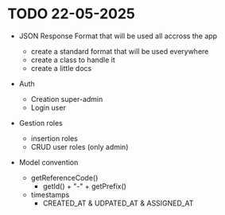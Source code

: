 # TODO 22-05-2025

- JSON Response Format that will be used all accross the app
    + create a standard format that will be used everywhere
    + create a class to handle it 
    + create a little docs

- Auth
    + Creation super-admin
    + Login user

- Gestion roles
    + insertion roles
    + CRUD user roles (only admin)

- Model convention
    + getReferenceCode()
        + getId() + "-" + getPrefix()
    + timestamps 
        + CREATED_AT & UDPATED_AT & ASSIGNED_AT